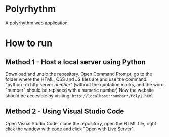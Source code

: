 # Polyrhythm
A polyrhythm web application

# How to run
## Method 1 - Host a local server using Python
Download and unzip the repository.
Open Command Prompt, go to the folder where the HTML, CSS and JS files are and use the command:
 "python -m http.server *number*" (without the quotation marks, and the word "number" should be replaced with a numeric number)
Now the website should be accesible by visiting: `http://localhost:*number*/Poly1.html`

## Method 2 - Using Visual Studio Code
Open Visual Studio Code, clone the repository, open the HTML file, right click the window with code and click "Open with Live Server".
